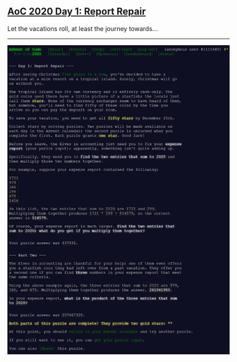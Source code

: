## [AoC 2020 Day 1: Report Repair](https://adventofcode.com/2020/day/1)

Let the vacations roll, at least the journey towards...

---

![AoC 2020 Day 1](day01--Report_Repair.png?raw=true)
